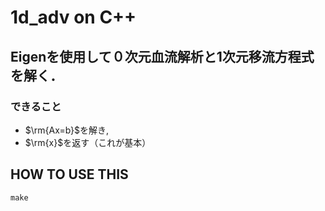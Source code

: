 # 1d_adv on C++

## Eigenを使用して０次元血流解析と1次元移流方程式を解く．
### できること
- $\rm{Ax=b}$を解き,
- $\rm{x}$を返す（これが基本）

## HOW TO USE THIS
```shell
make
```
